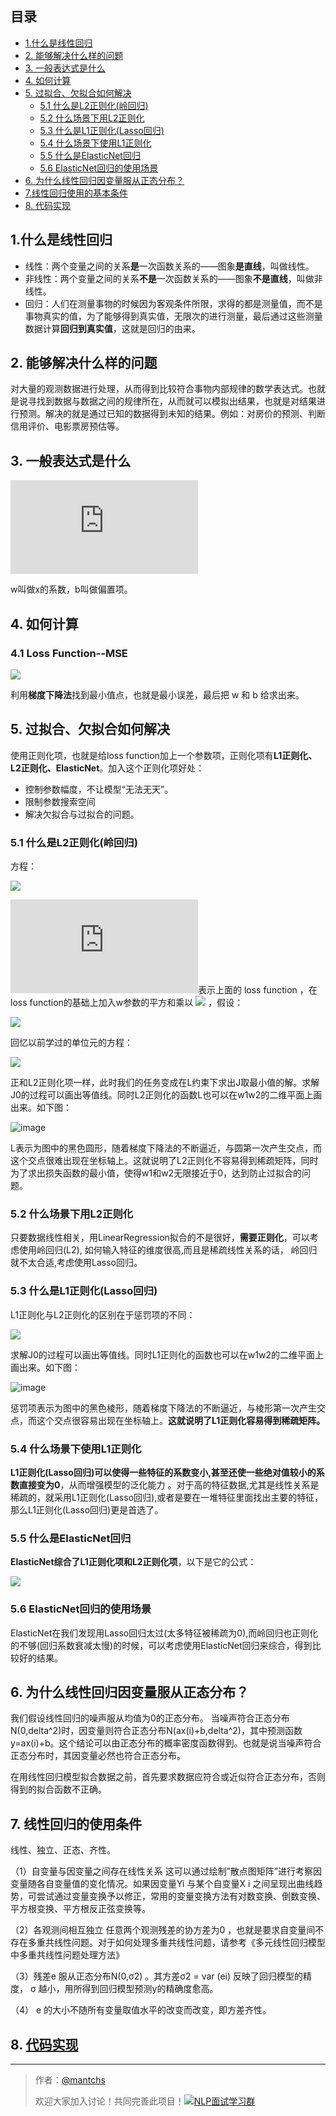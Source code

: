 ## 目录
- [1.什么是线性回归](https://github.com/NLP-LOVE/ML-NLP/tree/master/Machine%20Learning/Liner%20Regression#1什么是线性回归)
- [2. 能够解决什么样的问题](https://github.com/NLP-LOVE/ML-NLP/tree/master/Machine%20Learning/Liner%20Regression#2-能够解决什么样的问题)
- [3. 一般表达式是什么](https://github.com/NLP-LOVE/ML-NLP/tree/master/Machine%20Learning/Liner%20Regression#3-一般表达式是什么)
- [4. 如何计算](https://github.com/NLP-LOVE/ML-NLP/tree/master/Machine%20Learning/Liner%20Regression#4-如何计算)
- [5. 过拟合、欠拟合如何解决](https://github.com/NLP-LOVE/ML-NLP/tree/master/Machine%20Learning/Liner%20Regression#5-过拟合欠拟合如何解决)
  - [5.1 什么是L2正则化(岭回归)](https://github.com/NLP-LOVE/ML-NLP/tree/master/Machine%20Learning/Liner%20Regression#51-什么是l2正则化岭回归)
  - [5.2 什么场景下用L2正则化](https://github.com/NLP-LOVE/ML-NLP/tree/master/Machine%20Learning/Liner%20Regression#52-什么场景下用l2正则化)
  - [5.3 什么是L1正则化(Lasso回归)](https://github.com/NLP-LOVE/ML-NLP/tree/master/Machine%20Learning/Liner%20Regression#53-什么是l1正则化lasso回归)
  - [5.4 什么场景下使用L1正则化](https://github.com/NLP-LOVE/ML-NLP/tree/master/Machine%20Learning/Liner%20Regression#54-什么场景下使用l1正则化)
  - [5.5 什么是ElasticNet回归](https://github.com/NLP-LOVE/ML-NLP/tree/master/Machine%20Learning/Liner%20Regression#55-什么是elasticnet回归)
  - [5.6 ElasticNet回归的使用场景](https://github.com/NLP-LOVE/ML-NLP/tree/master/Machine%20Learning/Liner%20Regression#56--elasticnet回归的使用场景)
- [6. 为什么线性回归因变量服从正态分布？](https://github.com/NLP-LOVE/ML-NLP/tree/master/Machine%20Learning/Liner%20Regression#6-线性回归要求因变量服从正态分布)
- [7.线性回归使用的基本条件](https://github.com/NLP-LOVE/ML-NLP/tree/master/Machine%20Learning/Liner%20Regression#7-线性回归使用的基本条件)
- [8. 代码实现](https://github.com/NLP-LOVE/ML-NLP/tree/master/Machine%20Learning/Liner%20Regression/demo)

## 1.什么是线性回归

- 线性：两个变量之间的关系**是**一次函数关系的——图象**是直线**，叫做线性。
- 非线性：两个变量之间的关系**不是**一次函数关系的——图象**不是直线**，叫做非线性。
- 回归：人们在测量事物的时候因为客观条件所限，求得的都是测量值，而不是事物真实的值，为了能够得到真实值，无限次的进行测量，最后通过这些测量数据计算**回归到真实值**，这就是回归的由来。

## 2. 能够解决什么样的问题

对大量的观测数据进行处理，从而得到比较符合事物内部规律的数学表达式。也就是说寻找到数据与数据之间的规律所在，从而就可以模拟出结果，也就是对结果进行预测。解决的就是通过已知的数据得到未知的结果。例如：对房价的预测、判断信用评价、电影票房预估等。

## 3. 一般表达式是什么

![](https://latex.codecogs.com/gif.latex?Y=wx+b)

w叫做x的系数，b叫做偏置项。

## 4. 如何计算

### 4.1 Loss Function--MSE

![](https://latex.codecogs.com/gif.latex?J=\frac{1}{2m}\sum^{i=1}_{m}(y^{'}-y)^2)

利用**梯度下降法**找到最小值点，也就是最小误差，最后把 w 和 b 给求出来。

## 5. 过拟合、欠拟合如何解决

使用正则化项，也就是给loss function加上一个参数项，正则化项有**L1正则化、L2正则化、ElasticNet**。加入这个正则化项好处：

- 控制参数幅度，不让模型“无法无天”。
- 限制参数搜索空间
- 解决欠拟合与过拟合的问题。

### 5.1 什么是L2正则化(岭回归)

方程：

![](https://latex.codecogs.com/gif.latex?J=J_0+\lambda\sum_{w}w^2)

![](https://latex.codecogs.com/gif.latex?J_0)表示上面的 loss function ，在loss function的基础上加入w参数的平方和乘以 ![](https://latex.codecogs.com/gif.latex?\lambda) ，假设：

![](https://latex.codecogs.com/gif.latex?L=\lambda({w_1}^2+{w_2}^2))

回忆以前学过的单位元的方程：

![](https://latex.codecogs.com/gif.latex?x^2+y^2=1)

正和L2正则化项一样，此时我们的任务变成在L约束下求出J取最小值的解。求解J0的过程可以画出等值线。同时L2正则化的函数L也可以在w1w2的二维平面上画出来。如下图：

![image](https://wx4.sinaimg.cn/large/00630Defgy1g4ns9qha1nj308u089aav.jpg)

L表示为图中的黑色圆形，随着梯度下降法的不断逼近，与圆第一次产生交点，而这个交点很难出现在坐标轴上。这就说明了L2正则化不容易得到稀疏矩阵，同时为了求出损失函数的最小值，使得w1和w2无限接近于0，达到防止过拟合的问题。

### 5.2 什么场景下用L2正则化

只要数据线性相关，用LinearRegression拟合的不是很好，**需要正则化**，可以考虑使用岭回归(L2), 如何输入特征的维度很高,而且是稀疏线性关系的话， 岭回归就不太合适,考虑使用Lasso回归。

### 5.3 什么是L1正则化(Lasso回归)

L1正则化与L2正则化的区别在于惩罚项的不同：

![](https://latex.codecogs.com/gif.latex?J=J_0+\lambda(|w_1|+|w_2|))

求解J0的过程可以画出等值线。同时L1正则化的函数也可以在w1w2的二维平面上画出来。如下图：

![image](https://ws2.sinaimg.cn/large/00630Defgy1g4nse7rf9xj308u089gme.jpg)

惩罚项表示为图中的黑色棱形，随着梯度下降法的不断逼近，与棱形第一次产生交点，而这个交点很容易出现在坐标轴上。**这就说明了L1正则化容易得到稀疏矩阵。**

### 5.4 什么场景下使用L1正则化

**L1正则化(Lasso回归)可以使得一些特征的系数变小,甚至还使一些绝对值较小的系数直接变为0**，从而增强模型的泛化能力 。对于高的特征数据,尤其是线性关系是稀疏的，就采用L1正则化(Lasso回归),或者是要在一堆特征里面找出主要的特征，那么L1正则化(Lasso回归)更是首选了。

### 5.5 什么是ElasticNet回归

**ElasticNet综合了L1正则化项和L2正则化项**，以下是它的公式：

![](https://latex.codecogs.com/gif.latex?min(\frac{1}{2m}[\sum_{i=1}^{m}({y_i}^{'}-y_i)^2+\lambda\sum_{j=1}^{n}\theta_j^2]+\lambda\sum_{j=1}^{n}|\theta|))

### 5.6  ElasticNet回归的使用场景

ElasticNet在我们发现用Lasso回归太过(太多特征被稀疏为0),而岭回归也正则化的不够(回归系数衰减太慢)的时候，可以考虑使用ElasticNet回归来综合，得到比较好的结果。

## 6. 为什么线性回归因变量服从正态分布？

我们假设线性回归的噪声服从均值为0的正态分布。 当噪声符合正态分布N(0,delta^2)时，因变量则符合正态分布N(ax(i)+b,delta^2)，其中预测函数y=ax(i)+b。这个结论可以由正态分布的概率密度函数得到。也就是说当噪声符合正态分布时，其因变量必然也符合正态分布。 

在用线性回归模型拟合数据之前，首先要求数据应符合或近似符合正态分布，否则得到的拟合函数不正确。

## 7. 线性回归的使用条件

线性、独立、正态、齐性。

（1）自变量与因变量之间存在线性关系
这可以通过绘制”散点图矩阵”进行考察因变量随各自变量值的变化情况。如果因变量Yi 与某个自变量X i 之间呈现出曲线趋势，可尝试通过变量变换予以修正，常用的变量变换方法有对数变换、倒数变换、平方根变换、平方根反正弦变换等。

（2）各观测间相互独立
任意两个观测残差的协方差为0 ，也就是要求自变量间不存在多重共线性问题。对于如何处理多重共线性问题，请参考《多元线性回归模型中多重共线性问题处理方法》

（3）残差e 服从正态分布N(0,σ2) 。其方差σ2 = var (ei) 反映了回归模型的精度， σ 越小，用所得到回归模型预测y的精确度愈高。

（4） e 的大小不随所有变量取值水平的改变而改变，即方差齐性。

## 8. [代码实现](https://github.com/NLP-LOVE/ML-NLP/tree/master/Machine%20Learning/Liner%20Regression/demo)

------

> 作者：[@mantchs](https://github.com/mantchs)
>
> 欢迎大家加入讨论！共同完善此项目！<a target="_blank" href="//shang.qq.com/wpa/qunwpa?idkey=863f915b9178560bd32ca07cd090a7d9e6f5f90fcff5667489697b1621cecdb3"><img border="0" src="http://pub.idqqimg.com/wpa/images/group.png" alt="NLP面试学习群" title="NLP面试学习群"></a>

